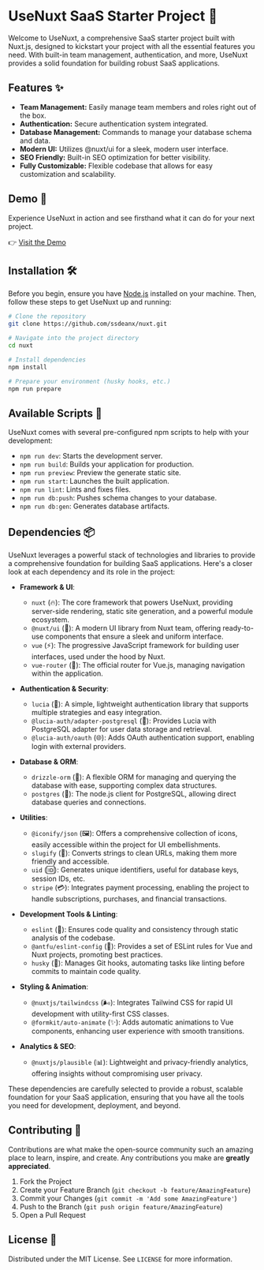 # UseNuxt SaaS Starter Project 🚀

Welcome to UseNuxt, a comprehensive SaaS starter project built with Nuxt.js, designed to kickstart your project with all the essential features you need. With built-in team management, authentication, and more, UseNuxt provides a solid foundation for building robust SaaS applications.

## Features ✨

- **Team Management:** Easily manage team members and roles right out of the box.
- **Authentication:** Secure authentication system integrated.
- **Database Management:** Commands to manage your database schema and data.
- **Modern UI:** Utilizes @nuxt/ui for a sleek, modern user interface.
- **SEO Friendly:** Built-in SEO optimization for better visibility.
- **Fully Customizable:** Flexible codebase that allows for easy customization and scalability.


## Demo 🚀

Experience UseNuxt in action and see firsthand what it can do for your next project.

👉 [Visit the Demo](http://demo.usenuxt.com)


## Installation 🛠

Before you begin, ensure you have [Node.js](https://nodejs.org/) installed on your machine. Then, follow these steps to get UseNuxt up and running:

```bash
# Clone the repository
git clone https://github.com/ssdeanx/nuxt.git

# Navigate into the project directory
cd nuxt

# Install dependencies
npm install

# Prepare your environment (husky hooks, etc.)
npm run prepare
```

## Available Scripts 📜

UseNuxt comes with several pre-configured npm scripts to help with your development:

- `npm run dev`: Starts the development server.
- `npm run build`: Builds your application for production.
- `npm run preview`: Preview the generate static site.
- `npm run start`: Launches the built application.
- `npm run lint`: Lints and fixes files.
- `npm run db:push`: Pushes schema changes to your database.
- `npm run db:gen`: Generates database artifacts.

## Dependencies 📦

UseNuxt leverages a powerful stack of technologies and libraries to provide a comprehensive foundation for building SaaS applications. Here's a closer look at each dependency and its role in the project:

- **Framework & UI**:
  - `nuxt` (🔥): The core framework that powers UseNuxt, providing server-side rendering, static site generation, and a powerful module ecosystem.
  - `@nuxt/ui` (🎨): A modern UI library from Nuxt team, offering ready-to-use components that ensure a sleek and uniform interface.
  - `vue` (⚡): The progressive JavaScript framework for building user interfaces, used under the hood by Nuxt.
  - `vue-router` (🧭): The official router for Vue.js, managing navigation within the application.

- **Authentication & Security**:
  - `lucia` (🔑): A simple, lightweight authentication library that supports multiple strategies and easy integration.
  - `@lucia-auth/adapter-postgresql` (💾): Provides Lucia with PostgreSQL adapter for user data storage and retrieval.
  - `@lucia-auth/oauth` (🌐): Adds OAuth authentication support, enabling login with external providers.

- **Database & ORM**:
  - `drizzle-orm` (🧱): A flexible ORM for managing and querying the database with ease, supporting complex data structures.
  - `postgres` (🐘): The node.js client for PostgreSQL, allowing direct database queries and connections.

- **Utilities**:
  - `@iconify/json` (🖼️): Offers a comprehensive collection of icons, easily accessible within the project for UI embellishments.
  - `slugify` (🔗): Converts strings to clean URLs, making them more friendly and accessible.
  - `uid` (🆔): Generates unique identifiers, useful for database keys, session IDs, etc.
  - `stripe` (💳): Integrates payment processing, enabling the project to handle subscriptions, purchases, and financial transactions.

- **Development Tools & Linting**:
  - `eslint` (🚨): Ensures code quality and consistency through static analysis of the codebase.
  - `@antfu/eslint-config` (🔧): Provides a set of ESLint rules for Vue and Nuxt projects, promoting best practices.
  - `husky` (🐶): Manages Git hooks, automating tasks like linting before commits to maintain code quality.

- **Styling & Animation**:
  - `@nuxtjs/tailwindcss` (🌬️): Integrates Tailwind CSS for rapid UI development with utility-first CSS classes.
  - `@formkit/auto-animate` (✨): Adds automatic animations to Vue components, enhancing user experience with smooth transitions.

- **Analytics & SEO**:
  - `@nuxtjs/plausible` (📊): Lightweight and privacy-friendly analytics, offering insights without compromising user privacy.

These dependencies are carefully selected to provide a robust, scalable foundation for your SaaS application, ensuring that you have all the tools you need for development, deployment, and beyond.


## Contributing 🤝

Contributions are what make the open-source community such an amazing place to learn, inspire, and create. Any contributions you make are **greatly appreciated**.

1. Fork the Project
2. Create your Feature Branch (`git checkout -b feature/AmazingFeature`)
3. Commit your Changes (`git commit -m 'Add some AmazingFeature'`)
4. Push to the Branch (`git push origin feature/AmazingFeature`)
5. Open a Pull Request

## License 📄

Distributed under the MIT License. See `LICENSE` for more information.

